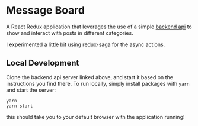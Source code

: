 # Message Board
A React Redux application that leverages the use of a simple [backend api](https://github.com/udacity/reactnd-project-readable-starter) to show and interact with posts in different categories.

I experimented a little bit using redux-saga for the async actions.

## Local Development
Clone the backend api server linked above, and start it based on the instructions you find there.
To run locally, simply install packages with `yarn` and start the server:

```shell
yarn
yarn start
```

this should take you to your default browser with the application running!
